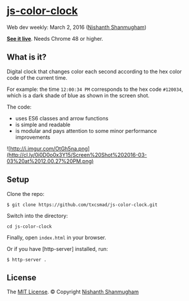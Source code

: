 # [js-color-clock](https://txcsmad.github.io/js-color-clock)

Web dev weekly: March 2, 2016 ([Nishanth Shanmugham](https://github.com/nishanths))

**[See it live](https://txcsmad.github.io/js-color-clock)**. Needs Chrome 48 or higher.

## What is it?

Digital clock that changes color each second according to the hex color code of the current time. 

For example: the time `12:00:34 PM` corresponds to the hex code `#120034`, which is a dark shade of blue as shown in the screen shot.

The code:

- uses ES6 classes and arrow functions
- is simple and readable
- is modular and pays attention to some minor performance improvements

![http://i.imgur.com/OtGh5na.png](http://cl.ly/0i0D0o0x3Y15/Screen%20Shot%202016-03-03%20at%2012.00.27%20PM.png)

## Setup

Clone the repo:

```
$ git clone https://github.com/txcsmad/js-color-clock.git
```

Switch into the directory:

```
cd js-color-clock
```

Finally, open `index.html` in your browser.

Or if you have [http-server] installed, run:

```
$ http-server .
```

## License

The [MIT License](nishanths.mit-license.org). © Copyright [Nishanth Shanmugham](https://github.com/nishanths)
